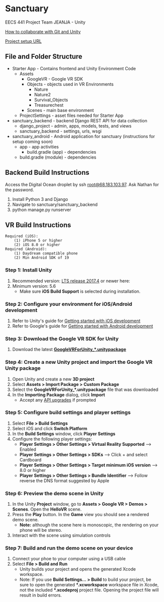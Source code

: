 
# Sanctuary
EECS 441 Project Team JEANJA - Unity

[How to collaborate with Git and Unity](https://stackoverflow.com/questions/21573405/how-to-prepare-a-unity-project-for-git)

[Project setup URL](https://developers.google.com/vr/develop/unity/get-started-ios)



## File and Folder Structure
* Starter App - Contains frontend and Unity Environment Code
	* Assets
		* GoogleVR - Google VR SDK
		* Objects - objects used in VR Environments
			* Nature
			* Nature2
			* Survival_Objects
			* Treasurechest
		* Scenes - main base environment
	* ProjectSettings - asset files needed for Starter App
* sanctuary_backend - backend Django REST API for data collection
	* django_project - admin, apps, models, tests, and views
	* sanctuary_backend - settings, urls, wsgi
* sanctuary_android - Android application for sanctuary (instructions for setup coming soon)
    * app - app activities
        * build.gradle (app) - dependencies
    * build.gradle (module) - dependencies


## Backend Build Instructions

Access the Digital Ocean droplet by ssh root@68.183.103.97. Ask Nathan for the password.

1. Install Python 3 and Django
2. Navigate to sanctuary/sanctuary_backend
3. python manage.py runserver


## VR Build Instructions
```
Required (iOS):
    (1) iPhone 5 or higher
    (2) iOS 8.0 or higher
Required (Android):
    (1) Daydream compatible phone
    (2) Min Android SDK of 19
```
              
### Step 1: Install Unity 
1. Recommended version: [LTS release 2017.4](https://unity3d.com/unity/qa/lts-releases) or newer here: 
2. Minimum version: 5.6
	- Make sure **iOS Build Support** is selected during installation.
    
### Step 2: Configure your environment for iOS/Android development
1. Refer to Unity's guide for [Getting started with iOS development](https://docs.unity3d.com/Manual/iphone-GettingStarted.html)
2. Refer to Google's guide for [Getting started with Android development](https://developers.google.com/vr/develop/android/get-started)
### Step 3: Download the Google VR SDK for Unity
1. Download the latest [**GoogleVRForUnity_\*.unitypackage**](https://github.com/googlevr/gvr-unity-sdk/releases)

### Step 4: Create a new Unity project and import the Google VR Unity package
1. Open Unity and create a new **3D project**
2. Select **Assets > Import Package > Custom Package**
3. Select the **GoogleVRForUnity_\*.unitypackage** file that was downloaded
4. In the **Importing Package** dialog, click **Import**
	- Accept any [API upgrades](https://docs.unity3d.com/Manual/APIUpdater.html) if prompted

### Step 5: Configure build settings and player settings
1. Select **File > Build Settings**
2. Select iOS and click **Switch Platform**
3. In the **Build Settings** window, click **Player Settings**
4. Configure the following player settings:
	- **Player Settings > Other Settings > Virtual Reality Supported**  -->  Enabled
	- **Player Settings > Other Settings > SDKs** --> Click + and select Cardboard
	- **Player Settings > Other Settings > Target minimum iOS version** --> 8.0 or higher
	- **Player Settings > Other Settings > Bundle Identifier** --> Follow reverse the DNS format suggested by Apple
        
### Step 6: Preview the demo scene in Unity
1. In the Unity **Project** window, go to **Assets > Google VR > Demos > Scenes**. Open the **HelloVR** scene.
2. Press the **Play** button. In the **Game** view you should see a rendered demo scene.
	- **Note:** although the scene here is monoscopic, the rendering on your phone will be stereo.
3. Interact with the scene using simulation controls
    
### Step 7: Build and run the demo scene on your device
1. Connect your phoe to your computer using a USB cable
2. Select **File > Build and Run**
	- Unity builds your project and opens the generated Xcode workspace.
	- Note: If you use **Build Settings… > Build** to build your project, be sure to open the generated **\*.xcworkspace** workspace file in Xcode, not the included **\*.xcodeproj** project file. Opening the project file will result in build errors.

